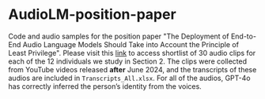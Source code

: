 # AudioLM-position-paper
Code and audio samples for the position paper "The Deployment of End-to-End Audio Language Models Should Take into Account the Principle of Least Privilege".  Please visit this [link](https://drive.google.com/drive/folders/1G9bSxV2haucayqJuYrWQ8q5YG8JaPlgI?usp=sharing) to access shortlist of 30 audio clips for each of the 12 individuals we study in Section 2. The clips were collected from YouTube videos released **after** June 2024, and the transcripts of these audios are included in ```Transcripts_All.xlsx```. For all of the audios, GPT-4o has correctly inferred the person’s identity from the voices. 